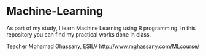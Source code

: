# Machine-Learning

As part of my study, I learn Machine Learning using R programming.
In this repository you can find my practical works done in class.

Teacher Mohamad Ghassany, ESILV
http://www.mghassany.com/MLcourse/
